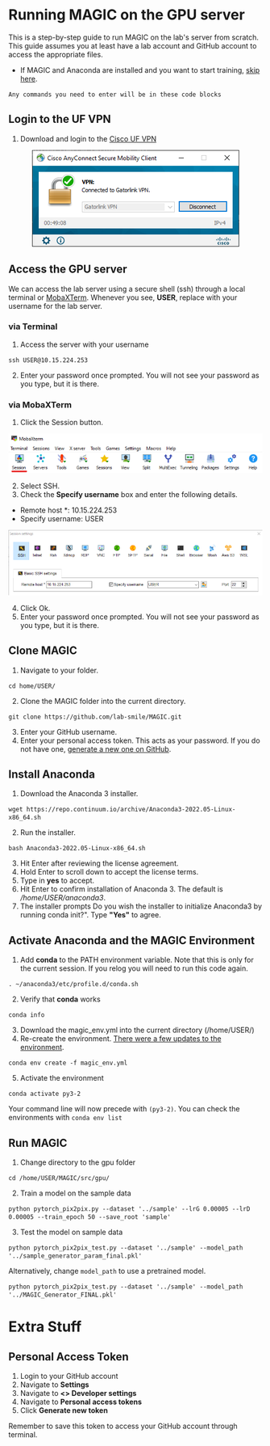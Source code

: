 # Running MAGIC on the GPU server
This is a step-by-step guide to run MAGIC on the lab's server from scratch. This guide assumes you at least have a lab account and GitHub account to access the appropriate files. 
- If MAGIC and Anaconda are installed and you want to start training, [skip here](#run-magic).
```
Any commands you need to enter will be in these code blocks
```

## Login to the UF VPN
1. Download and login to the [Cisco UF VPN](https://it.ufl.edu/ict/documentation/network-infrastructure/vpn/)

<center> <img src="img/vpn.png"> </center>

## Access the GPU server
We can access the lab server using a secure shell (ssh) through a local terminal or [MobaXTerm](https://mobaxterm.mobatek.net/download-home-edition.html). Whenever you see, **USER**, replace with your username for the lab server.

### via Terminal
1. Access the server with your username
```
ssh USER@10.15.224.253
```
2. Enter your password once prompted. You will not see your password as you type, but it is there.

### via MobaXTerm
1. Click the Session button.

<center> <img src="img/session.png"> </center>

2. Select SSH.
3. Check the **Specify username** box and enter the following details.
- Remote host *: 10.15.224.253
- Specify username: USER

<center> <img src="img/ssh.png"> </center>

4. Click Ok.
5. Enter your password once prompted. You will not see your password as you type, but it is there.

## Clone MAGIC
1. Navigate to your folder.
```
cd home/USER/
```
2. Clone the MAGIC folder into the current directory.
```
git clone https://github.com/lab-smile/MAGIC.git
```
3. Enter your GitHub username.
4. Enter your personal access token. This acts as your password. If you do not have one, [generate a new one on GitHub](#personal-access-token).

## Install Anaconda
1. Download the Anaconda 3 installer.
```
wget https://repo.continuum.io/archive/Anaconda3-2022.05-Linux-x86_64.sh
```
2. Run the installer.
```
bash Anaconda3-2022.05-Linux-x86_64.sh
```
3. Hit Enter after reviewing the license agreement.
4. Hold Enter to scroll down to accept the license terms.
5. Type in **yes** to accept.
6. Hit Enter to confirm installation of Anaconda 3. The default is */home/USER/anaconda3*.
7. The installer prompts Do you wish the installer to initialize Anaconda3 by running conda init?". Type **"Yes"** to agree.

## Activate Anaconda and the MAGIC Environment
1. Add **conda** to the PATH environment variable. Note that this is only for the current session. If you relog you will need to run this code again.
```
. ~/anaconda3/etc/profile.d/conda.sh
```
2. Verify that **conda** works
```
conda info
```
3. Download the magic_env.yml into the current directory (/home/USER/)
4. Re-create the environment. [There were a few updates to the environment](#changes-to-magicenvyml).
```
conda env create -f magic_env.yml
```
5. Activate the environment
```
conda activate py3-2
```
Your command line will now precede with `(py3-2)`. You can check the environments with `conda env list`

## Run MAGIC
1. Change directory to the gpu folder
```
cd /home/USER/MAGIC/src/gpu/
```
2. Train a model on the sample data
```
python pytorch_pix2pix.py --dataset '../sample' --lrG 0.00005 --lrD 0.00005 --train_epoch 50 --save_root 'sample'
```

3. Test the model on sample data
```
python pytorch_pix2pix_test.py --dataset '../sample' --model_path '../sample_generator_param_final.pkl'
```
Alternatively, change ``model_path`` to use a pretrained model.
```
python pytorch_pix2pix_test.py --dataset '../sample' --model_path '../MAGIC_Generator_FINAL.pkl'
``` 

# Extra Stuff
## Personal Access Token
1. Login to your GitHub account
2. Navigate to **Settings**
3. Navigate to **<> Developer settings**
4. Navigate to **Personal access tokens**
5. Click **Generate new token**

Remember to save this token to access your GitHub account through terminal.